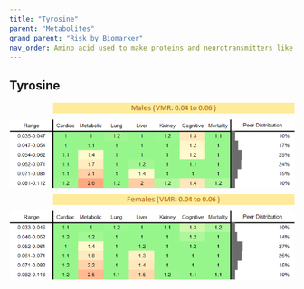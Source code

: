 ```yaml
---
title: "Tyrosine"
parent: "Metabolites"
grand_parent: "Risk by Biomarker"
nav_order: Amino acid used to make proteins and neurotransmitters like dopamine and norepinephrine.
---
```



## Tyrosine




<div style="display: flex; flex-direction: column; gap: 10px;">

  <img src="/assets/images/vmrbiomarker_tyrosine__male.png" alt="Tyrosine VMR Male" style="margin-left: 15%">
  <img src="/assets/images/rr_tyrosine__male.png" alt="Tyrosine RR Male">

  <img src="/assets/images/vmrbiomarker_tyrosine__female.png" alt="Tyrosine VMR Female" style="margin-left: 15%; ">
  <img src="/assets/images/rr_tyrosine__female.png" alt="Tyrosine RR Female">

</div>



